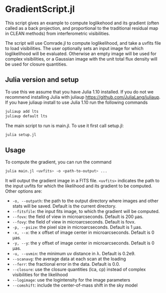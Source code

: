 # GradientScript.jl
This script gives an example to compute loglikehood and its gradient (often called as a back projection, and 
proportional to the traditional residual map in CLEAN methods) from interferometric visibilities.

The script will use Comrade.jl to compute loglikelihood, and take a uvfits file to load visibilities.
The user optionally sets an input image for which loglikelihood will be evaluated.
Otherwise an empty image will be used for complex visibilities, or a Gaussian image with the unit total flux density
will be used for closure quantities.

## Julia version and setup
To use this we assume that you have Julia 1.10 installed. If you do not we recommend installing Julia with juliaup https://github.com/JuliaLang/juliaup. If you have juliaup install to use Julia 1.10 run the following commands
```bash
juliaup add lts
juliaup default lts
```
The main script to run is main.jl. To use it first call setup.jl:
```bash
julia setup.jl
```

## Usage
To compute the gradient, you can run the command
```bash
julia main.jl <uvfits> -o <path-to-output> ...
```
It will output the gradient image in a FITS file. `<uvfits>` indicates the path to the input uvfits for which the likelihood and its gradient to be computed. Other options are:
- `-o, --outpath`: the path to the output directory where images and other stats will be saved. Default is the current directory.
- `--fitsfile`: the input fits image, to which the gradient will be computed. 
- `--fovx`: the field of view in microarcseconds. Default is 200 μas.
- `--fovy`: the field of view in microarcseconds. Default is fovx.
- `-p, --psize`: the pixel size in microarcseconds. Default is 1 μas.
- `-x, --x`: the x offset of image center in microarcseconds. Default is 0 μas.
- `-y, --y`: the y offset of image center in microarcseconds. Default is 0 μas.
- `-u, --uvmin`: the minimum uv distance in λ. Default is 0.2e9.
- `--scanavg`: the average data at each scan at the loading
- `--ferr`: the fractional error in the data. Default is 0.0.
- `--closure`: use the closure quantities (lca, cp) instead of complex visibilities for the likelihood
- `--logimage`: use the logintensity for the image parameters
- `--comshift`: include the center-of-mass shift in the sky model